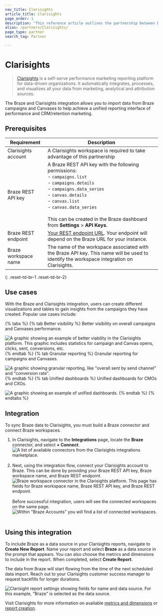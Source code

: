```yaml
---
nav_title: Clarisights
article_title: Clarisights
page_order: 1
description: "This reference article outlines the partnership between Braze and Clarisights, a self-serve performance marketing reporting platform, allowing you to import data from Braze campaigns and Canvases to help achieve a unified reporting interface of performance and CRM/retention marketing."
alias: /partners/Clarisights/
page_type: partner
search_tag: Partner

---
```


# Clarisights

> [Clarisights][2] is a self-serve performance marketing reporting platform for data-driven organizations. It automatically integrates, processes, and visualizes all your data from marketing, analytical and attribution sources.

The Braze and Clarisights integration allows you to import data from Braze campaigns and Canvases to help achieve a unified reporting interface of performance and CRM/retention marketing.

## Prerequisites

| Requirement | Description |
| ----------- | ----------- |
| Clarisights account | A Clarisights workspace is required to take advantage of this partnership |
| Braze REST API key | A Braze REST API key with the following permissions:  <br> - `campaigns.list` <br>  - `campaigns.details`<br> - `campaigns.data_series` <br> - `canvas.details`<br> - `canvas.list` <br>  - `canvas.data_series` <br><br> This can be created in the Braze dashboard from **Settings** > **API Keys**. |
| Braze REST endpoint | [Your REST endpoint URL][1]. Your endpoint will depend on the Braze URL for your instance. |
| Braze workspace name | The name of the workspace associated with the Braze API key. This name will be used to identify the workspace integration on Clarisights. |
{: .reset-td-br-1 .reset-td-br-2}

## Use cases

With the Braze and Clarisights integration, users can create different visualizations and tables to gain insights from the campaigns they have created. Popular use cases include:

{% tabs %}
{% tab Better visibility %}
Better visibility on overall campaigns and Canvases performance.

![A graphic showing an example of better viability in the Clarisights platform. This graphic includes statistics for campaign and Canvas opens, clicks, sent, conversions, etc.]({{site.baseurl}}/assets/img/clarisights/overall_view.png)
{% endtab %}
{% tab Granular reporting %}
Granular reporting for campaigns and Canvases.

![A graphic showing granular reporting, like "overall sent by send channel" and "conversion rate".]({{site.baseurl}}/assets/img/clarisights/unified_dashboard.png)
{% endtab %}
{% tab Unified dashboards %}
Unified dashboards for CMOs and CXOs.

![A graphic showing an example of unified dashboards.]({{site.baseurl}}/assets/img/clarisights/granular_reporting.png)
{% endtab %}
{% endtabs %}

## Integration

To sync Braze data to Clarisights, you must build a Braze connector and connect Braze workspaces.

1. In Clarisights, navigate to the **Integrations** page, locate the **Braze** connector, and select **+ Connect**.<br>![A list of available connectors from the Clarisights integrations marketplace.][6]<br><br>
2. Next, using the integration flow, connect your Clarisights account to Braze. This can be done by providing your Braze REST API key, Braze workspace name, and Braze REST endpoint.<br>![Braze workspace connector in the Clarisights platform. This page has fields for Braze workspace name, Braze REST API key, and Braze REST endpoint.][7]<br><br>Before successful integration, users will see the connected workspaces on the same page.<br>![Within "Braze Accounts" you will find a list of connected workspaces.][9]<br><br>

## Using this integration

To include Braze as a data source in your Clarisights reports, navigate to **Create New Report**. Name your report and select **Braze** as a data source in the prompt that appears. You can also choose the metrics and dimensions to include in the report. When completed, select **Create Report**. 

The data from Braze will start flowing from the time of the next scheduled data import. Reach out to your Clarisights customer success manager to request backfills for longer durations. 

![Clarisight report settings showing fields for name and data source. For this example, "Braze" is selected as the data source.][8]

Visit Clarisights for more information on available [metrics and dimensions][10] or [report creation][11].

[1]: {{site.baseurl}}/developer_guide/rest_api/basics/#endpoints
[2]: https://clarisights.com
[3]: {{site.baseurl}}/assets/img/clarisights/overall_view.png
[4]: {{site.baseurl}}/assets/img/clarisights/unified_dashboard.png
[5]: {{site.baseurl}}/assets/img/clarisights/granular_reporting.png
[6]: {{site.baseurl}}/assets/img/clarisights/integrations.png
[7]: {{site.baseurl}}/assets/img/clarisights/braze_flow.png
[8]: {{site.baseurl}}/assets/img/clarisights/braze_report.png
[9]: {{site.baseurl}}/assets/img/clarisights/connected.png
[10]: https://help.clarisights.com/en/articles/5670864-braze-metrics-and-dimensions
[11]: https://help.clarisights.com/en/articles/1421478-creating-a-report-using-clarisights
